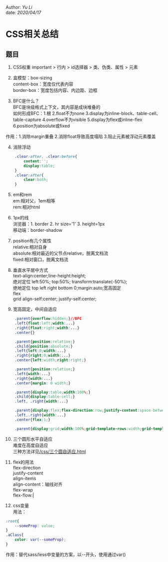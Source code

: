 Author: _Yu Li_  
date: _2020/04/17_

# CSS相关总结

## 题目

1. CSS权重 important > 行内 > id选择器 > 类、伪类、属性 > 元素

2. 盒模型：box-sizing  
content-box：宽度仅代表内容  
border-box：宽度包括内容、内边距、边框  

3. BFC是什么？  
BFC是块级格式上下文，其内容是成块堆叠的  
如何形成BFC：1.根 2.float不为none 3.display为inline-block、table-cell、table-capture 4.overflow不为visible 5.display为flex或inline-flex 6.position为absolute或fixed

作用：1.消除margin重叠 2.消除float导致高度塌陷 3.阻止元素被浮动元素覆盖

4. 消除浮动

```css
	.clear:after, .clear:before{
		content:'';
		display:table;
	}
	.clear:after{
		clear:both;
	}
```
5. em和rem  
em:相对父，1em相等  
rem:相对html

6. 1px的线  
浏览器：1. border 2. hr size='1' 3. height=1px  
移动端：border-shadow

7. position有几个属性  
relative:相对自身  
absolute:相对最近的父节点relative，脱离文档流  
fixed:相对窗口，脱离文档流

8. 垂直水平居中方式  
text-align:center;line-height:height;  
绝对定位 left:50%; top:50%; transform:translate(-50%);  
绝地定位 top left right bottom 0;margin:auto;宽高固定  
flex  
grid align-self:center; justify-self:center;

9. 宽高固定，中间自适应

```css
	.parent{overflow:hidden;}//BFC
	.left{float:left;width:...}
	.right{float:right;width:...}
	.center{}

	.parent{position:relative;}
	.child{position:absolute;}
	.left{left:0;width:...}
	.right{right:0;width:...}
	.center{left:width;right:right;}

	.parent{position:relative;}
	.left{width:...}
	.right{width:...}
	.center{margin: 0 width;}

	.parent{display:table;width:100%;}
	.child{display:table-cell;}
	.left, .right{width:...}

	.parent{display:flex;flex-direction:row;justify-content:space-between;}
	.left,.right{width:...}
	.center{flex:1;}

	.parent{display:grid;width:100%;grid-template-rows:width;grid-template-columns:width auto width;}
```

10. 三个圆形水平自适应  
难度在高度自适应  
三种方法详见[/css/三个圆自适应.html](/css/三个圆自适应.html)

11. flex的用法  
flex-direction  
justify-content  
align-items  
align-content：轴线对齐  
flex-wrap  
flex-flow:<direction>|<warp>

12. css变量  
用法：  
```css
:root{
	--someProp: value;
}
.aClass{
	color: var(--someProp);
}
```
作用：替代sass/less中变量的方案，以--开头，使用通过var()